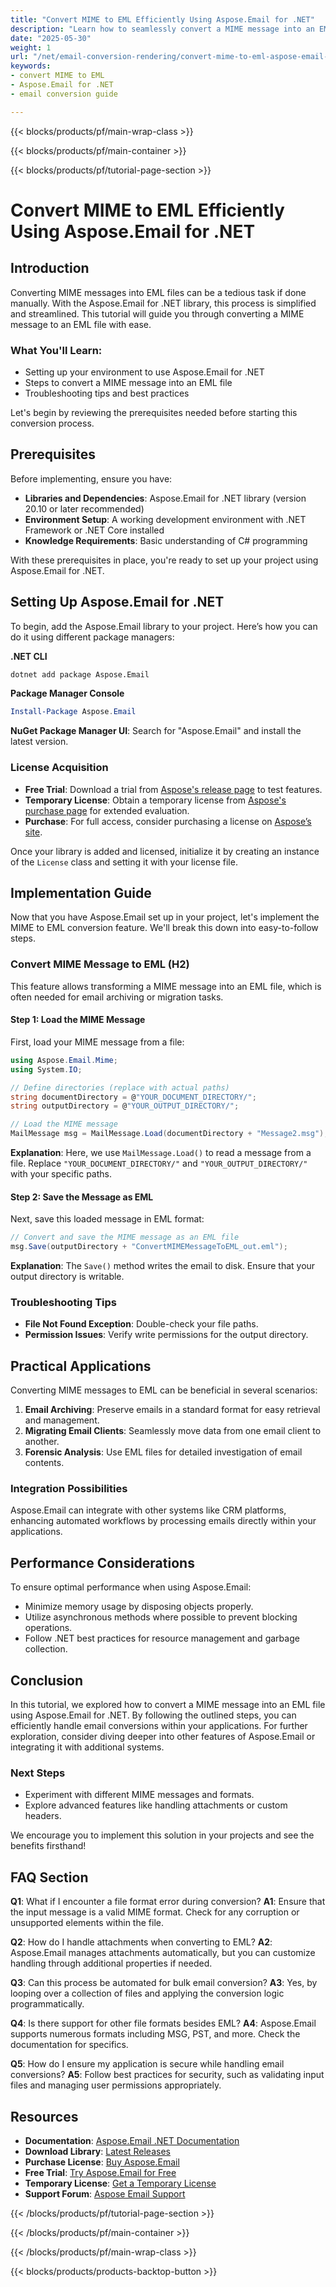 ```yaml
---
title: "Convert MIME to EML Efficiently Using Aspose.Email for .NET"
description: "Learn how to seamlessly convert a MIME message into an EML file using the powerful Aspose.Email library. Streamline your email processing tasks with this detailed guide."
date: "2025-05-30"
weight: 1
url: "/net/email-conversion-rendering/convert-mime-to-eml-aspose-email-dotnet/"
keywords:
- convert MIME to EML
- Aspose.Email for .NET
- email conversion guide

---
```


{{< blocks/products/pf/main-wrap-class >}}

{{< blocks/products/pf/main-container >}}

{{< blocks/products/pf/tutorial-page-section >}}
# Convert MIME to EML Efficiently Using Aspose.Email for .NET

## Introduction

Converting MIME messages into EML files can be a tedious task if done manually. With the Aspose.Email for .NET library, this process is simplified and streamlined. This tutorial will guide you through converting a MIME message to an EML file with ease.

### What You'll Learn:
- Setting up your environment to use Aspose.Email for .NET
- Steps to convert a MIME message into an EML file
- Troubleshooting tips and best practices

Let's begin by reviewing the prerequisites needed before starting this conversion process.

## Prerequisites

Before implementing, ensure you have:

- **Libraries and Dependencies**: Aspose.Email for .NET library (version 20.10 or later recommended)
- **Environment Setup**: A working development environment with .NET Framework or .NET Core installed
- **Knowledge Requirements**: Basic understanding of C# programming

With these prerequisites in place, you're ready to set up your project using Aspose.Email for .NET.

## Setting Up Aspose.Email for .NET

To begin, add the Aspose.Email library to your project. Here’s how you can do it using different package managers:

**.NET CLI**
```bash
dotnet add package Aspose.Email
```

**Package Manager Console**
```powershell
Install-Package Aspose.Email
```

**NuGet Package Manager UI**: Search for "Aspose.Email" and install the latest version.

### License Acquisition
- **Free Trial**: Download a trial from [Aspose's release page](https://releases.aspose.com/email/net/) to test features.
- **Temporary License**: Obtain a temporary license from [Aspose's purchase page](https://purchase.aspose.com/temporary-license/) for extended evaluation.
- **Purchase**: For full access, consider purchasing a license on [Aspose’s site](https://purchase.aspose.com/buy).

Once your library is added and licensed, initialize it by creating an instance of the `License` class and setting it with your license file.

## Implementation Guide

Now that you have Aspose.Email set up in your project, let's implement the MIME to EML conversion feature. We'll break this down into easy-to-follow steps.

### Convert MIME Message to EML (H2)

This feature allows transforming a MIME message into an EML file, which is often needed for email archiving or migration tasks.

#### Step 1: Load the MIME Message

First, load your MIME message from a file:

```csharp
using Aspose.Email.Mime;
using System.IO;

// Define directories (replace with actual paths)
string documentDirectory = @"YOUR_DOCUMENT_DIRECTORY/";
string outputDirectory = @"YOUR_OUTPUT_DIRECTORY/";

// Load the MIME message
MailMessage msg = MailMessage.Load(documentDirectory + "Message2.msg");
```

**Explanation**: Here, we use `MailMessage.Load()` to read a message from a file. Replace `"YOUR_DOCUMENT_DIRECTORY/"` and `"YOUR_OUTPUT_DIRECTORY/"` with your specific paths.

#### Step 2: Save the Message as EML

Next, save this loaded message in EML format:

```csharp
// Convert and save the MIME message as an EML file
msg.Save(outputDirectory + "ConvertMIMEMessageToEML_out.eml");
```

**Explanation**: The `Save()` method writes the email to disk. Ensure that your output directory is writable.

### Troubleshooting Tips
- **File Not Found Exception**: Double-check your file paths.
- **Permission Issues**: Verify write permissions for the output directory.

## Practical Applications

Converting MIME messages to EML can be beneficial in several scenarios:
1. **Email Archiving**: Preserve emails in a standard format for easy retrieval and management.
2. **Migrating Email Clients**: Seamlessly move data from one email client to another.
3. **Forensic Analysis**: Use EML files for detailed investigation of email contents.

### Integration Possibilities
Aspose.Email can integrate with other systems like CRM platforms, enhancing automated workflows by processing emails directly within your applications.

## Performance Considerations

To ensure optimal performance when using Aspose.Email:
- Minimize memory usage by disposing objects properly.
- Utilize asynchronous methods where possible to prevent blocking operations.
- Follow .NET best practices for resource management and garbage collection.

## Conclusion

In this tutorial, we explored how to convert a MIME message into an EML file using Aspose.Email for .NET. By following the outlined steps, you can efficiently handle email conversions within your applications. For further exploration, consider diving deeper into other features of Aspose.Email or integrating it with additional systems.

### Next Steps
- Experiment with different MIME messages and formats.
- Explore advanced features like handling attachments or custom headers.

We encourage you to implement this solution in your projects and see the benefits firsthand!

## FAQ Section

**Q1**: What if I encounter a file format error during conversion? 
**A1**: Ensure that the input message is a valid MIME format. Check for any corruption or unsupported elements within the file.

**Q2**: How do I handle attachments when converting to EML? 
**A2**: Aspose.Email manages attachments automatically, but you can customize handling through additional properties if needed.

**Q3**: Can this process be automated for bulk email conversion? 
**A3**: Yes, by looping over a collection of files and applying the conversion logic programmatically.

**Q4**: Is there support for other file formats besides EML? 
**A4**: Aspose.Email supports numerous formats including MSG, PST, and more. Check the documentation for specifics.

**Q5**: How do I ensure my application is secure while handling email conversions? 
**A5**: Follow best practices for security, such as validating input files and managing user permissions appropriately.

## Resources
- **Documentation**: [Aspose.Email .NET Documentation](https://reference.aspose.com/email/net/)
- **Download Library**: [Latest Releases](https://releases.aspose.com/email/net/)
- **Purchase License**: [Buy Aspose.Email](https://purchase.aspose.com/buy)
- **Free Trial**: [Try Aspose.Email for Free](https://releases.aspose.com/email/net/)
- **Temporary License**: [Get a Temporary License](https://purchase.aspose.com/temporary-license/)
- **Support Forum**: [Aspose Email Support](https://forum.aspose.com/c/email/10)

{{< /blocks/products/pf/tutorial-page-section >}}

{{< /blocks/products/pf/main-container >}}

{{< /blocks/products/pf/main-wrap-class >}}

{{< blocks/products/products-backtop-button >}}